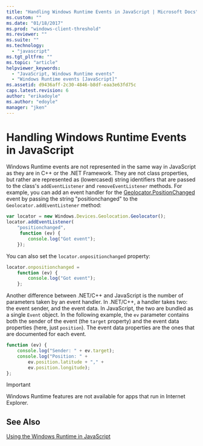```yaml
---
title: "Handling Windows Runtime Events in JavaScript | Microsoft Docs"
ms.custom: ""
ms.date: "01/18/2017"
ms.prod: "windows-client-threshold"
ms.reviewer: ""
ms.suite: ""
ms.technology: 
  - "javascript"
ms.tgt_pltfrm: ""
ms.topic: "article"
helpviewer_keywords: 
  - "JavaScript, Windows Runtime events"
  - "Windows Runtime events [JavaScript]"
ms.assetid: d9436aff-2c30-4846-b8df-eaa3e63fd75c
caps.latest.revision: 6
author: "erikadoyle"
ms.author: "edoyle"
manager: "jken"
---
```

# Handling Windows Runtime Events in JavaScript
Windows Runtime events are not represented in the same way in JavaScript as they are in C++ or the .NET Framework. They are not class properties, but rather are represented as (lowercased) string identifiers that are passed to the class's `addEventListener` and `removeEventListener` methods. For example, you can add an event handler for the [Geolocator.PositionChanged](https://msdn.microsoft.com/library/windows/apps/xaml/windows.devices.geolocation.geolocator.positionchanged.aspx) event by passing the string "positionchanged" to the `Geolocator.addEventListener` method:  
  
```JavaScript  
var locator = new Windows.Devices.Geolocation.Geolocator();  
locator.addEventListener(  
    "positionchanged",   
     function (ev) {  
        console.log("Got event");  
    });  
```  
  
 You can also set the `locator.onpositionchanged` property:  
  
```JavaScript  
locator.onpositionchanged =    
    function (ev) {  
        console.log("Got event");  
    };  
```  
  
Another difference between .NET/C++ and JavaScript is the number of parameters taken by an event handler. In .NET/C++, a handler takes two: the event sender, and the event data. In JavaScript, the two are bundled as a single `Event` object. In the following example, the `ev` parameter contains both the sender of the event (the `target` property) and the event data properties (here, just `position`). The event data properties are the ones that are documented for each event.
  
```JavaScript  
function (ev) {  
    console.log("Sender: " + ev.target);  
    console.log("Position: " +  
        ev.position.latitude + "," +  
        ev.position.longitude);  
};  
```  
  
> [!IMPORTANT]
>  Windows Runtime features are not available for apps that run in Internet Explorer.  
  
## See Also  
 [Using the Windows Runtime in JavaScript](../jswinrt/using-the-windows-runtime-in-javascript.md)
